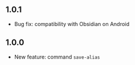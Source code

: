 ## 1.0.1

- Bug fix: compatibility with Obsidian on Android

## 1.0.0

- New feature: command `save-alias`
